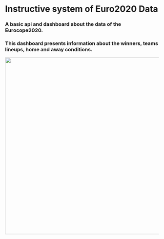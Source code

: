 
# Instructive system of Euro2020 Data
### A basic api and dashboard about the data of the Eurocope2020. 
### This dashboard presents information about the winners, teams lineups, home and away conditions.

 <img src="https://ichef.bbci.co.uk/news/800/cpsprodpb/E6E3/production/_118870195_gettyimages-1321658511.jpg.webp" width="580"/>







 

